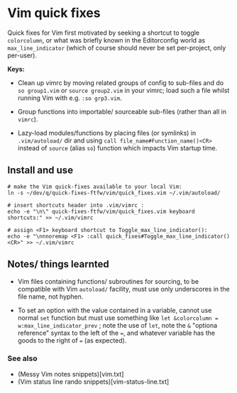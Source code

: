 # Vim quick fixes

Quick fixes for Vim first motivated by seeking a shortcut to toggle `colorcolumn`, or what was
briefly known in the Editorconfig world as `max_line_indicator` (which of course should never be
set per-project, only per-user).

**Keys:**
 - Clean up vimrc by moving related groups of config to sub-files and do `so group1.vim` or `source
   group2.vim` in your vimrc; load such a file whilst running Vim with e.g. `:so grp3.vim`.

 - Group functions into importable/ sourceable sub-files (rather than all in `vimrc`).

 - Lazy-load modules/functions by placing files (or symlinks) in `.vim/autoload/` dir and using
   `call file_name#Function_name()<CR>` instead of `source` (alias `so`) function which impacts
   Vim startup time.


## Install and use

    # make the Vim quick-fixes available to your local Vim:
    ln -s ~/dev/q/quick-fixes-ftfw/vim/quick_fixes.vim ~/.vim/autoload/

    # insert shortcuts header into .vim/vimrc :
    echo -e "\n\" quick-fixes-ftfw/vim/quick_fixes.vim keyboard shortcuts:" >> ~/.vim/vimrc

    # assign <F1> keyboard shortcut to Toggle_max_line_indicator():
    echo -e "\nnnoremap <F1> :call quick_fixes#Toggle_max_line_indicator()<CR>" >> ~/.vim/vimrc


## Notes/ things learnted

 - Vim files containing functions/ subroutines for sourcing, to be compatible with Vim
   `autoload/` facility, must use only underscores in the file name, not hyphen.

 - To set an option with the value contained in a variable, cannot use normal `set` function but
   must use something like `let &colorcolumn = w:max_line_indicator_prev` ; note the use of
   `let`, note the `&` "optiona reference" syntax to the left of the `=`, and whatever variable
   has the goods to the right of `=` (as expected).


### See also

 - (Messy Vim notes snippets)[vim.txt]
 - (Vim status line rando snippets)[vim-status-line.txt]

